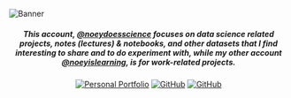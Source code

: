 ![Banner](https://github.com/noeydoesscience/noeydoesscience/assets/169208389/d294c489-5b80-439e-bcf8-e98e99c033bd)

<div align="center">
  
##### This account, [@noeydoesscience](https://github.com/noeydoesscience) focuses on data science related projects, notes (lectures) & notebooks, and other datasets that I find interesting to share and to do experiment with, while my other account [@noeyislearning](https://github.com/noeyislearning), is for work-related projects.

</div>

<div align="center">
  
[![Personal Portfolio](https://img.shields.io/badge/Personal%20Portfolio-0c52c7?style=for-the-badge&logo=About.me&logoColor=fff)](https://noeyislearning.dev)
[![GitHub](https://img.shields.io/badge/@noeyislearning-0c52c7?style=for-the-badge&logo=github&logoColor=fff)](https://github.com/noeyislearning)
[![GitHub](https://img.shields.io/badge/@noeydoesscience-0c52c7?style=for-the-badge&logo=github&logoColor=fff)](https://github.com/noeydoesscience)

</div>
